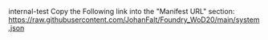 internal-test
Copy the Following link into the "Manifest URL" section: https://raw.githubusercontent.com/JohanFalt/Foundry_WoD20/main/system.json